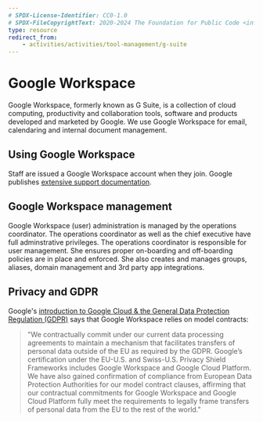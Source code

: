 ```yaml
---
# SPDX-License-Identifier: CC0-1.0
# SPDX-FileCopyrightText: 2020-2024 The Foundation for Public Code <info@publiccode.net>
type: resource
redirect_from:
    - activities/activities/tool-management/g-suite
---
```


# Google Workspace

Google Workspace, formerly known as G Suite, is a collection of cloud computing, productivity and collaboration tools, software and products developed and marketed by Google.
We use Google Workspace for email, calendaring and internal document management.

## Using Google Workspace

Staff are issued a Google Workspace account when they join.
Google publishes [extensive support documentation](https://support.google.com/).

## Google Workspace management

Google Workspace (user) administration is managed by the operations coordinator.
The operations coordinator as well as the chief executive have full adminstrative privileges.
The operations coordinator is responsible for user management.
She ensures proper on-boarding and off-boarding policies are in place and enforced.
She also creates and manages groups, aliases, domain management and 3rd party app integrations.

## Privacy and GDPR

Google's [introduction to Google Cloud & the General Data Protection Regulation (GDPR)](https://cloud.google.com/security/gdpr/) says that Google Workspace relies on model contracts:

> "We contractually commit under our current data processing agreements to maintain a mechanism that facilitates transfers of personal data outside of the EU as required by the GDPR. Google’s certification under the EU-U.S. and Swiss-U.S. Privacy Shield Frameworks includes Google Workspace and Google Cloud Platform. We have also gained confirmation of compliance from European Data Protection Authorities for our model contract clauses, affirming that our contractual commitments for Google Workspace and Google Cloud Platform fully meet the requirements to legally frame transfers of personal data from the EU to the rest of the world."
